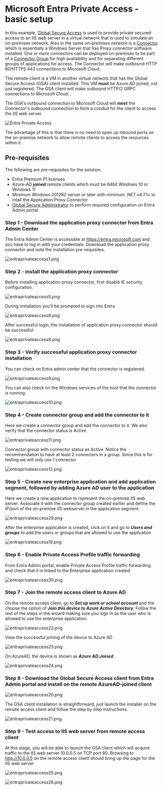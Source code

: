 # Microsoft Entra Private Access - basic setup

In this example, [Global Secure Access](https://learn.microsoft.com/en-gb/azure/global-secure-access/overview-what-is-global-secure-access) is used to provide private secured access to an IIS web server in a virtual network that is used to simulate an on-premises network. Also in the same *on-premises network* is a [Connector](https://learn.microsoft.com/en-gb/azure/global-secure-access/how-to-configure-connectors) which is essentially a Windows Server that has Proxy connector software installed. One or more connectors can be deployed on-premises to be part of a [Connector Group](https://learn.microsoft.com/en-us/azure/active-directory/app-proxy/application-proxy-connector-groups) for high availability and for separating different groups of applications for access. The Connector will make outbound HTTP 80/HTTPS 443 connections to Microsoft Cloud.

The remote client is a VM in another virtual network that has the Global Secure Access (GSA) client installed. This VM **must** be Azure AD joined, not just registered. The GSA client will make outbound HTTP/2 GRPC connections to Microsoft Cloud. 

The GSA's outbound connection to Microsoft Cloud will ***meet*** the Connector's outbound connection to form a conduit for the client to access the IIS web server. 

![Entra Private Access](https://github.com/chianw/chianw/blob/main/entraprivateaccess.png)

The advantage of this is that there is no need to open up inbound ports on the on-premise network to allow remote clients to access the resources within it. 

## Pre-requisites
The following are pre-requisites for the solution:

 - Entra Premium P1 licenses 
 - Azure-AD **joined** remote clients which must be 64bit Windows 10 or Windows 11
 - Minimum Windows 2012R2 server or later with minimum .NET v4.7.1+ to intall the Application Proxy Connector
 - [Global Secure Administrator](https://learn.microsoft.com/en-us/azure/active-directory/roles/permissions-reference#global-secure-access-administrator) to perform required configuration on Entra Admin portal

### Step 1 - Download the application proxy connector from Entra Admin Center
The Entra Admin Center is accessible at https://entra.microsoft.com and you have to log in with your credentials. Download the application proxy connector and note the installation pre-requisites.

![entraprivateaccess1.png](https://github.com/chianw/chianw/blob/main/entraprivateaccess1.png)

### Step 2 - install the application proxy connector
Before installing application proxy connector, first disable IE security configuration. 

![entraprivateaccess5.png](https://github.com/chianw/chianw/blob/main/entraprivateaccess5.png)

During installation you'll be prompted to sign into Entra

![entraprivateaccess6.png](https://github.com/chianw/chianw/blob/main/entraprivateaccess6.png)

After successful login, the installation of application proxy connector should be successful.

![entraprivateaccess8.png](https://github.com/chianw/chianw/blob/main/entraprivateaccess8.png)

### Step 3 - Verify successful application proxy connector installation
You can check on Entra admin center that the connector is registered.

![entraprivateaccess9.png](https://github.com/chianw/chianw/blob/main/entraprivateaccess9.png)

You can also check on the Windows services of the host that the connector is running.

![entraprivateaccess10.png](https://github.com/chianw/chianw/blob/main/entraprivateaccess10.png)

### Step 4 - Create connector group and add the connector to it
Here we create a connector group and add the connector to it. We also verify that the connector status is Active

![entraprivateaccess11.png](https://github.com/chianw/chianw/blob/main/entraprivateaccess11.png)

Connector group with connector status as Active. Notice the recommendation to have at least 2 connectors in a group. Since this is for testing we will only use 1 connector

![entraprivateaccess12.png](https://github.com/chianw/chianw/blob/main/entraprivateaccess12.png)

### Step 5 - Create new enterprise application and add application segment, followed by adding Azure AD user to the application
Here we create a new application to represent the on-premise IIS web server. Associate it with the connector group created earlier and define the IP/port of the on-premise IIS webserver in the application segment. 

![entraprivateaccess29.png](https://github.com/chianw/chianw/blob/main/entraprivateaccess29.png)

After the enterprise application is created, click on it and go to ***Users and groups*** to add the users or groups that are allowed to use the application

![entraprivateaccess19.png](https://github.com/chianw/chianw/blob/main/entraprivateaccess19.png)

### Step 6 - Enable Private Access Profile traffic forwarding

From Entra Admin portal, enable Private Access Profile traffic forwarding and check that it is linked to the Enterprise application created

![entraprivateaccess30.png](https://github.com/chianw/chianw/blob/main/entraprivateaccess30.png)

### Step 7 - Join the remote access client to Azure AD

On the remote access client, go to ***Set up work or school account*** and the choose the option of ***Join this device to Azure Active Directory***. Follow the rest of the steps in the wizard making sure you sign in as the user who is allowed to use the enterprise application.

![entraprivateaccess22.png](https://github.com/chianw/chianw/blob/main/entraprivateaccess22.png)

View the successful joining of the device to Azure AD

![entraprivateaccess23.png](https://github.com/chianw/chianw/blob/main/entraprivateaccess23.png)

On AzureAD, the device is shown as ***Azure AD Joined***

![entraprivateaccess24.png](https://github.com/chianw/chianw/blob/main/entraprivateaccess24.png)

### Step 8 - Download the Global Secure Access client from Entra Admin portal and install on the remote AzureAD-joined client

![entraprivateaccess20.png](https://github.com/chianw/chianw/blob/main/entraprivateaccess20.png)

The GSA client installation is straightforward, just launch the installer on the remote access client and follow the step by step instructions. 

![entraprivateaccess21.png](https://github.com/chianw/chianw/blob/main/entraprivateaccess21.png)

### Step 9 - Test access to IIS web server from remote access client

At this stage, you will be able to launch the GSA client which will acquire traffic to the IIS web server 10.0.0.5 on TCP port 80. Browsing to http://10.0.0.5 on the remote access client should bring up the page for the IIS web server. 

![entraprivateaccess25.png](https://github.com/chianw/chianw/blob/main/entraprivateaccess25.png)

![entraprivateaccess26.png](https://github.com/chianw/chianw/blob/main/entraprivateaccess26.png)



